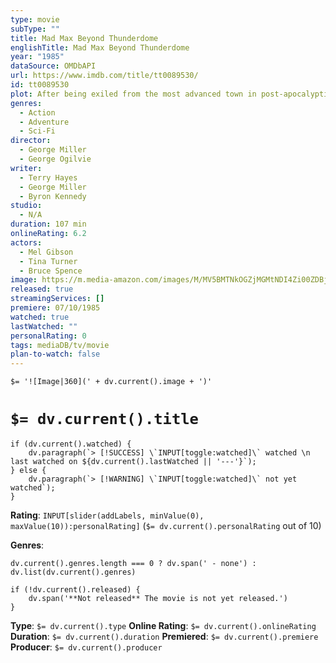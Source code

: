 ```yaml
---
type: movie
subType: ""
title: Mad Max Beyond Thunderdome
englishTitle: Mad Max Beyond Thunderdome
year: "1985"
dataSource: OMDbAPI
url: https://www.imdb.com/title/tt0089530/
id: tt0089530
plot: After being exiled from the most advanced town in post-apocalyptic Australia, a drifter travels with a group of abandoned children to rebel against the town's queen.
genres:
  - Action
  - Adventure
  - Sci-Fi
director:
  - George Miller
  - George Ogilvie
writer:
  - Terry Hayes
  - George Miller
  - Byron Kennedy
studio:
  - N/A
duration: 107 min
onlineRating: 6.2
actors:
  - Mel Gibson
  - Tina Turner
  - Bruce Spence
image: https://m.media-amazon.com/images/M/MV5BMTNkOGZjMGMtNDI4Zi00ZDBjLWJhY2UtMzA2YWI1ZGI5OWVhXkEyXkFqcGc@._V1_SX300.jpg
released: true
streamingServices: []
premiere: 07/10/1985
watched: true
lastWatched: ""
personalRating: 0
tags: mediaDB/tv/movie
plan-to-watch: false
---
```

`$= '![Image|360](' + dv.current().image + ')'`

# `$= dv.current().title`

```dataviewjs
if (dv.current().watched) {
	dv.paragraph(`> [!SUCCESS] \`INPUT[toggle:watched]\` watched \n last watched on ${dv.current().lastWatched || '---'}`);
} else {
	dv.paragraph(`> [!WARNING] \`INPUT[toggle:watched]\` not yet watched`);
}
```

**Rating**:  `INPUT[slider(addLabels, minValue(0), maxValue(10)):personalRating]` (`$= dv.current().personalRating` out of 10)

**Genres**:
```dataviewjs
dv.current().genres.length === 0 ? dv.span(' - none') : dv.list(dv.current().genres)
```

```dataviewjs
if (!dv.current().released) {
	dv.span('**Not released** The movie is not yet released.')
}
```

**Type**: `$= dv.current().type`
**Online Rating**: `$= dv.current().onlineRating`
**Duration**:  `$= dv.current().duration`
**Premiered**: `$= dv.current().premiere`
**Producer**: `$= dv.current().producer`